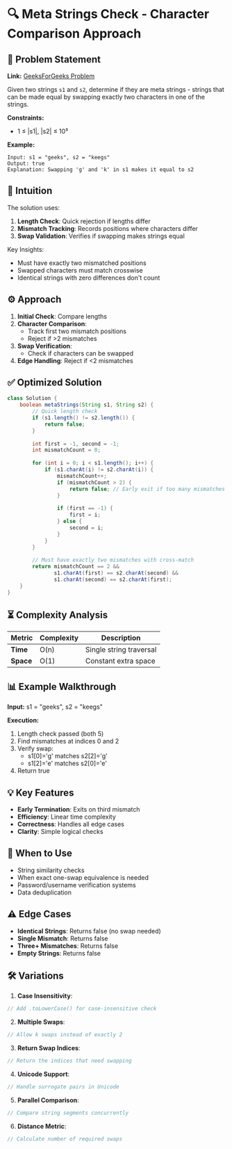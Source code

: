# 🔍 Meta Strings Check - Character Comparison Approach

## 📜 Problem Statement
**Link:** [GeeksForGeeks Problem](https://www.geeksforgeeks.org/problems/meta-strings5713/1?page=4&company=Google&sortBy=latest)

Given two strings `s1` and `s2`, determine if they are meta strings - strings that can be made equal by swapping exactly two characters in one of the strings.

**Constraints:**
- 1 ≤ |s1|, |s2| ≤ 10⁵

**Example:**
```text
Input: s1 = "geeks", s2 = "keegs"
Output: true
Explanation: Swapping 'g' and 'k' in s1 makes it equal to s2
```

## 🧠 Intuition
The solution uses:
1. **Length Check**: Quick rejection if lengths differ
2. **Mismatch Tracking**: Records positions where characters differ
3. **Swap Validation**: Verifies if swapping makes strings equal

Key Insights:
- Must have exactly two mismatched positions
- Swapped characters must match crosswise
- Identical strings with zero differences don't count

## ⚙️ Approach
1. **Initial Check**: Compare lengths
2. **Character Comparison**:
   - Track first two mismatch positions
   - Reject if >2 mismatches
3. **Swap Verification**:
   - Check if characters can be swapped
4. **Edge Handling**: Reject if <2 mismatches

## ✅ Optimized Solution
```java
class Solution {
    boolean metaStrings(String s1, String s2) {
        // Quick length check
        if (s1.length() != s2.length()) {
            return false;
        }
        
        int first = -1, second = -1;
        int mismatchCount = 0;
        
        for (int i = 0; i < s1.length(); i++) {
            if (s1.charAt(i) != s2.charAt(i)) {
                mismatchCount++;
                if (mismatchCount > 2) {
                    return false; // Early exit if too many mismatches
                }
                
                if (first == -1) {
                    first = i;
                } else {
                    second = i;
                }
            }
        }
        
        // Must have exactly two mismatches with cross-match
        return mismatchCount == 2 &&
               s1.charAt(first) == s2.charAt(second) &&
               s1.charAt(second) == s2.charAt(first);
    }
}
```

## ⏳ Complexity Analysis
| Metric          | Complexity | Description |
|-----------------|------------|-------------|
| **Time**        | O(n)       | Single string traversal |
| **Space**       | O(1)       | Constant extra space |

## 📊 Example Walkthrough
**Input:** s1 = "geeks", s2 = "keegs"

**Execution:**
1. Length check passed (both 5)
2. Find mismatches at indices 0 and 2
3. Verify swap:
   - s1[0]='g' matches s2[2]='g'
   - s1[2]='e' matches s2[0]='e'
4. Return true

## 💡 Key Features
- **Early Termination**: Exits on third mismatch
- **Efficiency**: Linear time complexity
- **Correctness**: Handles all edge cases
- **Clarity**: Simple logical checks

## 🚀 When to Use
- String similarity checks
- When exact one-swap equivalence is needed
- Password/username verification systems
- Data deduplication

## ⚠️ Edge Cases
- **Identical Strings**: Returns false (no swap needed)
- **Single Mismatch**: Returns false
- **Three+ Mismatches**: Returns false
- **Empty Strings**: Returns false

## 🛠 Variations
1. **Case Insensitivity**:
```java
// Add .toLowerCase() for case-insensitive check
```

2. **Multiple Swaps**:
```java
// Allow k swaps instead of exactly 2
```

3. **Return Swap Indices**:
```java
// Return the indices that need swapping
```

4. **Unicode Support**:
```java
// Handle surrogate pairs in Unicode
```

5. **Parallel Comparison**:
```java
// Compare string segments concurrently
```

6. **Distance Metric**:
```java
// Calculate number of required swaps
```
